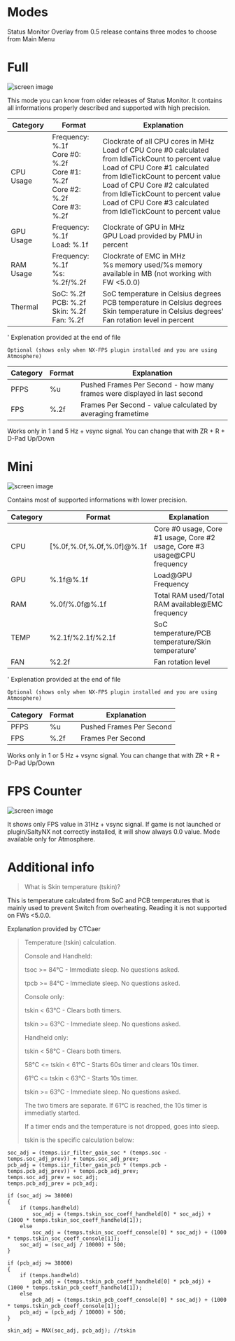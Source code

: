 # Modes

Status Monitor Overlay from 0.5 release contains three modes to choose from Main Menu

# Full

![screen image](https://github.com/masagrator/Status-Monitor-Overlay/blob/master/docs/screen.jpg?raw=true)

This mode you can know from older releases of Status Monitor. It contains all informations properly described and supported with high precision.

| Category  | Format                                                                              | Explanation                                                                                                                                                                                                                                                                                                               |
|-----------|-------------------------------------------------------------------------------------|---------------------------------------------------------------------------------------------------------------------------------------------------------------------------------------------------------------------------------------------------------------------------------------------------------------------------|
| CPU Usage | Frequency: %.1f<br>Core #0: %.2f<br>Core #1: %.2f<br>Core #2: %.2f<br>Core #3: %.2f | Clockrate of all CPU cores in MHz<br>Load of CPU Core #0 calculated from IdleTickCount to percent value<br>Load of CPU Core #1 calculated from IdleTickCount to percent value<br>Load of CPU Core #2 calculated from IdleTickCount to percent value<br>Load of CPU Core #3 calculated from IdleTickCount to percent value |
| GPU Usage | Frequency: %.1f<br>Load: %.1f                                                       | Clockrate of GPU in MHz<br>GPU Load provided by PMU in percent                                                                                                                                                                                                                                                            |
| RAM Usage | Frequency: %.1f<br>%s: %.2f/%.2f                                                    | Clockrate of EMC in MHz<br>%s memory used/%s memory available in MB (not working with FW <5.0.0)                                                                                                                                                                                                                          |
| Thermal   | SoC: %.2f<br>PCB: %.2f<br>Skin: %.2f<br>Fan: %.2f                                   | SoC temperature in Celsius degrees<br>PCB temperature in Celsius degrees<br>Skin temperature in Celsius degrees'<br>Fan rotation level in percent                                                                                                                                                                         |

' Explenation provided at the end of file

```Optional (shows only when NX-FPS plugin installed and you are using Atmosphere)```

| Category | Format            | Explanation                                                              |
|----------|-------------------|--------------------------------------------------------------------------|
| PFPS     | %u                | Pushed Frames Per Second - how many frames were displayed in last second |
| FPS      | %.2f              | Frames Per Second - value calculated by averaging frametime              |

Works only in 1 and 5 Hz + vsync signal. You can change that with ZR + R + D-Pad Up/Down

# Mini

![screen image](https://github.com/masagrator/Status-Monitor-Overlay/blob/master/docs/mini.jpg?raw=true)

Contains most of supported informations with lower precision.

| Category | Format                     | Explanation                                                               |
|----------|----------------------------|---------------------------------------------------------------------------|
| CPU      | [%.0f,%.0f,%.0f,%.0f]@%.1f | Core #0 usage, Core #1 usage, Core #2 usage, Core #3 usage@CPU frequency |
| GPU      | %.1f@%.1f                  | Load@GPU Frequency                                                           |
| RAM      | %.0f/%.0f@%.1f             | Total RAM used/Total RAM available@EMC frequency                        |
| TEMP     | %2.1f/%2.1f/%2.1f          | SoC temperature/PCB temperature/Skin temperature'                         |
| FAN      | %2.2f                      | Fan rotation level                                                        |

' Explenation provided at the end of file

```Optional (shows only when NX-FPS plugin installed and you are using Atmosphere)```

| Category | Format            | Explanation                                                              |
|----------|-------------------|--------------------------------------------------------------------------|
| PFPS     | %u                | Pushed Frames Per Second |
| FPS      | %.2f              | Frames Per Second             |

Works only in 1 or 5 Hz + vsync signal. You can change that with ZR + R + D-Pad Up/Down

# FPS Counter

![screen image](https://github.com/masagrator/Status-Monitor-Overlay/blob/master/docs/fps.jpg?raw=true)

It shows only FPS value in 31Hz + vsync signal. 
If game is not launched or plugin/SaltyNX not correctly installed, it will show always 0.0 value.
Mode available only for Atmosphere.

# Additional info

> What is Skin temperature (tskin)?

This is temperature calculated from SoC and PCB temperatures that is mainly used to prevent Switch from overheating. Reading it is not supported on FWs <5.0.0.

Explanation provided by CTCaer
>Temperature (tskin) calculation.
>
>
>Console and Handheld:
>
>tsoc >= 84°C - Immediate sleep. No questions asked.
>
>tpcb >= 84°C - Immediate sleep. No questions asked.
>
>
>Console only:
>
>tskin < 63°C - Clears both timers.
>
>tskin >= 63°C - Immediate sleep. No questions asked.
>
>
>Handheld only:
>
>tskin < 58°C - Clears both timers.
>
>58°C <= tskin < 61°C - Starts 60s timer and clears 10s timer.
>
>61°C <= tskin < 63°C - Starts 10s timer.
>
>tskin >= 63°C - Immediate sleep. No questions asked.
>
>
>The two timers are separate. If 61°C is reached, the 10s timer is immediatly started.
>
>If a timer ends and the temperature is not dropped, goes into sleep.
>
>
>tskin is the specific calculation below:
```
soc_adj = (temps.iir_filter_gain_soc * (temps.soc - temps.soc_adj_prev)) + temps.soc_adj_prev;
pcb_adj = (temps.iir_filter_gain_pcb * (temps.pcb - temps.pcb_adj_prev)) + temps.pcb_adj_prev;
temps.soc_adj_prev = soc_adj;
temps.pcb_adj_prev = pcb_adj;

if (soc_adj >= 38000)
{
    if (temps.handheld)
        soc_adj = (temps.tskin_soc_coeff_handheld[0] * soc_adj) + (1000 * temps.tskin_soc_coeff_handheld[1]);
    else
        soc_adj = (temps.tskin_soc_coeff_console[0] * soc_adj) + (1000 * temps.tskin_soc_coeff_console[1]);
    soc_adj = (soc_adj / 10000) + 500;
}

if (pcb_adj >= 38000)
{
    if (temps.handheld)
        pcb_adj = (temps.tskin_pcb_coeff_handheld[0] * pcb_adj) + (1000 * temps.tskin_pcb_coeff_handheld[1]);
    else
        pcb_adj = (temps.tskin_pcb_coeff_console[0] * soc_adj) + (1000 * temps.tskin_pcb_coeff_console[1]);
    pcb_adj = (pcb_adj / 10000) + 500;
}

skin_adj = MAX(soc_adj, pcb_adj); //tskin
```
